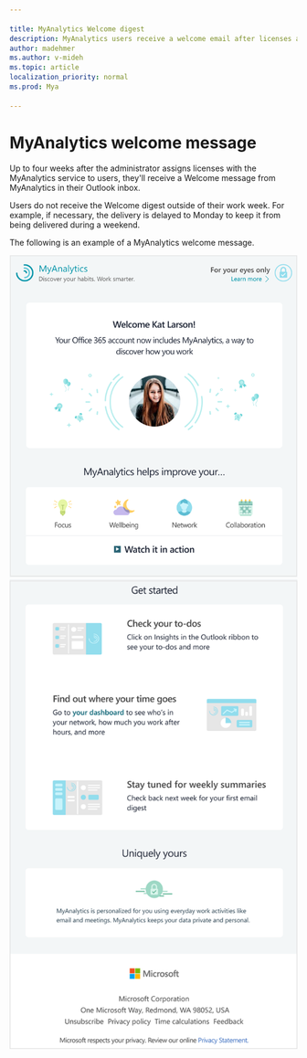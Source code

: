 ```yaml
---

title: MyAnalytics Welcome digest
description: MyAnalytics users receive a welcome email after licenses are assigned to them 
author: madehmer
ms.author: v-mideh
ms.topic: article
localization_priority: normal 
ms.prod: Mya

---
```


# MyAnalytics welcome message

Up to four weeks after the administrator assigns licenses with the MyAnalytics service to users, they'll receive a Welcome message from MyAnalytics in their Outlook inbox.

Users do not receive the Welcome digest outside of their work week. For example, if necessary, the delivery is delayed to Monday to keep it from being delivered during a weekend.

The following is an example of a MyAnalytics welcome message.

 ![MyAnalytics welcome message top section](../../Images/mya/use/welcome-email-1.png)
 ![MyAnalytics welcome message end section](../../Images/mya/use/welcome-email-2.png)
